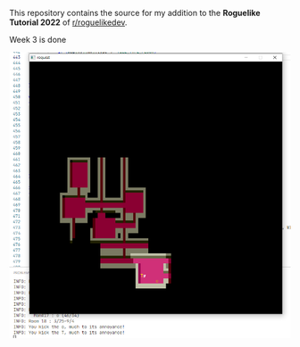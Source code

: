 This repository contains the source for my addition to the **Roguelike Tutorial 2022** of [r/roguelikedev](https://www.reddit.com/r/roguelikedev/comments/vhfsda/roguelikedev_does_the_complete_roguelike_tutorial/).

Week 3 is done

![Screenshot](screens/part5-ex1.png)